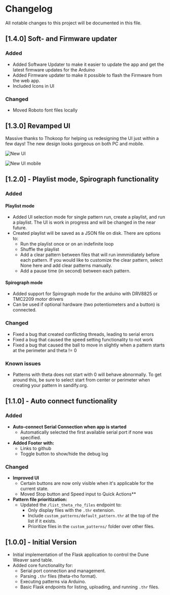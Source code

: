 # Changelog

All notable changes to this project will be documented in this file.

## [1.4.0] Soft- and Firmware updater

### Added

- Added Software Updater to make it easier to update the app and get the latest firmware updates for the Arduino
- Added Firmware updater to make it possible to flash the Firmware from the web app.
- Included Icons in UI

### Changed
- Moved Roboto font files locally

## [1.3.0] Revamped UI

Massive thanks to Thokoop for helping us redesigning the UI just within a few days! The new design looks gorgeous on both PC and mobile. 

![New UI](./static/UI_1.3.png)

![New UI mobile](./static/IMG_9753.png)

## [1.2.0] - Playlist mode, Spirograph functionality

### Added

#### Playlist mode

- Added UI selection mode for single pattern run, create a playlist, and run a playlist. The UI is work in progress and will be changed in the near future.
- Created playlist will be saved as a JSON file on disk. There are options to:
  - Run the playlist once or on an indefinite loop
  - Shuffle the playlist
  - Add a clear pattern between files that will run immmidiately before each pattern. If you would like to customize the clear pattern, select None here and add clear patterns manually.
  - Add a pause time (in second) between each pattern.

#### Spirograph mode

- Added support for Spirograph mode for the arduino with DRV8825 or TMC2209 motor drivers
- Can be used if optional hardware (two potentiometers and a button) is connected.

### Changed

- Fixed a bug that created conflicting threads, leading to serial errors
- Fixed a bug that caused the speed setting functionality to not work
- Fixed a bug that caused the ball to move in slightly when a pattern starts at the perimeter and theta != 0

### Known issues

- Patterns with theta does not start with 0 will behave abnormally. To get around this, be sure to select start from center or perimeter when creating your pattern in sandify.org.

## [1.1.0] - Auto connect functionality

### Added
- **Auto-connect Serial Connection when app is started**
    - Automatically selected the first available serial port if none was specified.
- **Added Footer with:**
  - Links to github
  - Toggle button to show/hide the debug log

### Changed
- **Improved UI**
  - Certain buttons are now only visible when it's applicable for the current state.
  - Moved Stop button and Speed input to Quick Actions**
- **Pattern file prioritization:**
    - Updated the `/list_theta_rho_files` endpoint to:
        - Only display files with the `.thr` extension.
        - Include `custom_patterns/default_pattern.thr` at the top of the list if it exists.
        - Prioritize files in the `custom_patterns/` folder over other files.

## [1.0.0] - Initial Version
- Initial implementation of the Flask application to control the Dune Weaver sand table.
- Added core functionality for:
    - Serial port connection and management.
    - Parsing `.thr` files (theta-rho format).
    - Executing patterns via Arduino.
    - Basic Flask endpoints for listing, uploading, and running `.thr` files.
